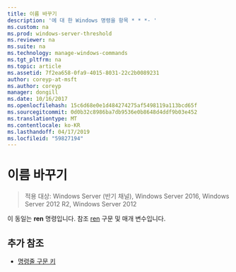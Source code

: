 ```yaml
---
title: 이름 바꾸기
description: '에 대 한 Windows 명령을 항목 * * *- '
ms.custom: na
ms.prod: windows-server-threshold
ms.reviewer: na
ms.suite: na
ms.technology: manage-windows-commands
ms.tgt_pltfrm: na
ms.topic: article
ms.assetid: 7f2ea658-0fa9-4015-8031-22c2b0089231
author: coreyp-at-msft
ms.author: coreyp
manager: dongill
ms.date: 10/16/2017
ms.openlocfilehash: 15c6d68e0e1d484274275af5498119a113bcd65f
ms.sourcegitcommit: 0d0b32c8986ba7db9536e0b8648d4ddf9b03e452
ms.translationtype: MT
ms.contentlocale: ko-KR
ms.lasthandoff: 04/17/2019
ms.locfileid: "59827194"
---
```

# <a name="rename"></a>이름 바꾸기

>적용 대상: Windows Server (반기 채널), Windows Server 2016, Windows Server 2012 R2, Windows Server 2012

이 동일는 **ren** 명령입니다.
참조 [ren](ren.md) 구문 및 매개 변수입니다.
## <a name="additional-references"></a>추가 참조
-   [명령줄 구문 키](command-line-syntax-key.md)

